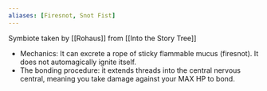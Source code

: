 ```yaml
---
aliases: [Firesnot, Snot Fist]
---
```


Symbiote taken by [[Rohaus]] from [[Into the Story Tree]]

* Mechanics: It can excrete a rope of sticky flammable mucus (firesnot). It does not automagically ignite itself.
* The bonding procedure: it extends threads into the central nervous central, meaning you take damage against your MAX HP to bond.